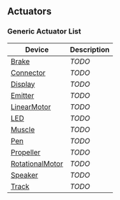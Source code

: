 ## Actuators

### Generic Actuator List

| Device | Description |
| --- | --- |
| [Brake](../reference/brake.md) | *TODO* |
| [Connector](../reference/connector.md) | *TODO* |
| [Display](../reference/display.md) | *TODO* |
| [Emitter](../reference/emitter.md) | *TODO* |
| [LinearMotor](../reference/linearmotor.md) | *TODO* |
| [LED](../reference/led.md) | *TODO* |
| [Muscle](../reference/muscle.md) | *TODO* |
| [Pen](../reference/pen.md) | *TODO* |
| [Propeller](../reference/propeller.md) | *TODO* |
| [RotationalMotor](../reference/rotationalmotor.md) | *TODO* |
| [Speaker](../reference/speaker.md) | *TODO* |
| [Track](../reference/track.md) | *TODO* |

